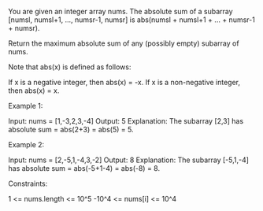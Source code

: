 You are given an integer array nums. The absolute sum of a subarray [numsl,
numsl+1, ..., numsr-1, numsr] is abs(numsl + numsl+1 + ... + numsr-1 +
numsr).

Return the maximum absolute sum of any (possibly empty) subarray of nums.

Note that abs(x) is defined as follows:


If x is a negative integer, then abs(x) = -x.
If x is a non-negative integer, then abs(x) = x.



Example 1:


Input: nums = [1,-3,2,3,-4]
Output: 5
Explanation: The subarray [2,3] has absolute sum = abs(2+3) = abs(5) = 5.


Example 2:


Input: nums = [2,-5,1,-4,3,-2]
Output: 8
Explanation: The subarray [-5,1,-4] has absolute sum = abs(-5+1-4) = abs(-8)
= 8.



Constraints:


1 <= nums.length <= 10^5
-10^4 <= nums[i] <= 10^4




